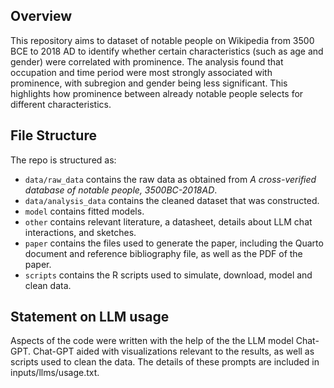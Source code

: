 ## Overview

This repository aims to dataset of notable people on Wikipedia from 3500 BCE to 2018 AD to identify whether certain characteristics (such as age and gender) were correlated with prominence. The analysis found that occupation and time period were most strongly associated with prominence, with subregion and gender being less significant. This highlights how prominence between already notable people selects for different characteristics.


## File Structure

The repo is structured as:

-   `data/raw_data` contains the raw data as obtained from *A cross-verified database of notable people, 3500BC-2018AD*.
-   `data/analysis_data` contains the cleaned dataset that was constructed.
-   `model` contains fitted models. 
-   `other` contains relevant literature, a datasheet, details about LLM chat interactions, and sketches.
-   `paper` contains the files used to generate the paper, including the Quarto document and reference bibliography file, as well as the PDF of the paper. 
-   `scripts` contains the R scripts used to simulate, download, model and clean data.


## Statement on LLM usage

Aspects of the code were written with the help of the the LLM model Chat-GPT. Chat-GPT aided with visualizations relevant to the results, as well as scripts used to clean the data.  The details of these prompts are included in inputs/llms/usage.txt.
